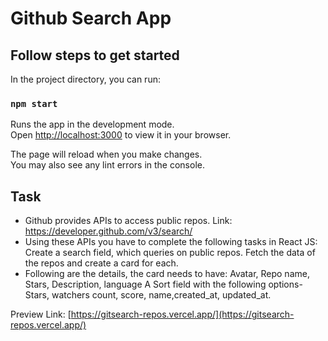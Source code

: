 # Github Search App

## Follow steps to get started

In the project directory, you can run:

### `npm start`

Runs the app in the development mode.\
Open [http://localhost:3000](http://localhost:3000) to view it in your browser.

The page will reload when you make changes.\
You may also see any lint errors in the console.

## Task

- Github provides APIs to access public repos. Link: https://developer.github.com/v3/search/
- Using these APIs you have to complete the following tasks in React JS:
Create a search field, which queries on public repos.
Fetch the data of the repos and create a card for each.   
- Following are the details, the card needs to have:
Avatar, Repo name, Stars, Description, language 
A Sort field with the following options-  Stars, watchers count, score, name,created_at, updated_at.

Preview Link: [https://gitsearch-repos.vercel.app/](https://gitsearch-repos.vercel.app/)
